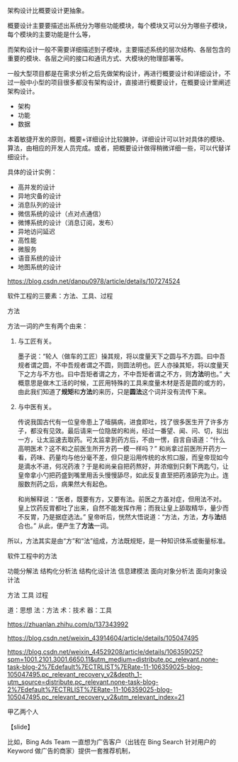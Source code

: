
架构设计比概要设计更抽象。

概要设计主要要描述出系统分为哪些功能模块，每个模块又可以分为哪些子模块，每个模块的主要功能是什么等，

而架构设计一般不需要详细描述到子模块，主要描述系统的层次结构、各层包含的重要的模块、各层之间的接口和通讯方式、大模块的物理部署等。

一般大型项目都是在需求分析之后先做架构设计，再进行概要设计和详细设计，不过一般中小型的项目很多都没有架构设计，直接进行概要设计，在概要设计里阐述架构设计。


- 架构
- 功能
- 数据

本着敏捷开发的原则，概要+详细设计比较臃肿，详细设计可以针对具体的模块、算法，由相应的开发人员完成。或者，把概要设计做得稍微详细一些，可以代替详细设计。


具体的设计实例：
- 高并发的设计
- 异地灾备的设计
- 消息队列的设计
- 微信系统的设计（点对点通信）
- 微博系统的设计（消息订阅，发布）
- 异地访问延迟
- 高性能
- 微服务
- 语音系统的设计
- 地图系统的设计


https://blog.csdn.net/danpu0978/article/details/107274524


软件工程的三要素：方法、工具、过程

方法

方法一词的产生有两个由来：

1. 与工匠有关。

    墨子说：“轮人（做车的工匠）操其规，将以度量天下之圆与不方圆。曰中吾规者谓之圆，不中吾规者谓之不圆，则圆法明也。匠人亦操其矩，将以度量天下之方与不方也。曰中吾矩者谓之方，不中吾矩者谓之不方，则**方法**明也。” 大概意思是做木工活的时候，工匠用特殊的工具来度量木材是否是圆的或方的，由此我们知道了**规矩**和**方法**的来历，只是**圆法**这个词并没有流传下来。

2. 与中医有关。

    传说我国古代有一位皇帝患上了噎膈病，进食即吐，找了很多医生开了许多方子，都没有见效。最后请来一位隐居的和尚，经过一番望、闻、问、切，拟出一方，让太监速去取药。可太监拿到药方后，不由一愣，自言自语道：“什么高明医术？这不和之前医生所开方药一模一样吗？” 和尚拿过前医所开药方一看，药味、药量均与他分毫不差，但只是沿用传统的水煎口服，而皇帝现如今是滴水不进，何况药液？于是和尚亲自把药熬好，并浓缩到只剩下两匙勺，让皇帝拿小勺把药盛到嘴里用舌头慢慢舔尽，如此反复直至把药液舔完为止。连服数剂药之后，病果然大有起色。
    
    和尚解释说：“医者，既要有方，又要有法。前医之方虽对症，但用法不对。皇上饮药反胃都吐了出来，自然不能发挥作用；而我让皇上舔取精华，量少而不反胃，乃是据症选法。” 皇帝听后，恍然大悟说道：“方法，方法，**方**与**法**结合也。” 从此，便产生了**方法**一词。

所以，方法其实是由“方”和“法”组成，方法既规矩，是一种知识体系或衡量标准。

软件工程中的方法

功能分解法
结构化分析法
结构化设计法
信息建模法
面向对象分析法
面向对象设计法


方法
工具
过程

道：思想
法：方法
术：技术
器：工具

https://zhuanlan.zhihu.com/p/137343992


https://blog.csdn.net/weixin_43914604/article/details/105047495

https://blog.csdn.net/weixin_44529208/article/details/106359025?spm=1001.2101.3001.6650.11&utm_medium=distribute.pc_relevant.none-task-blog-2%7Edefault%7ECTRLIST%7ERate-11-106359025-blog-105047495.pc_relevant_recovery_v2&depth_1-utm_source=distribute.pc_relevant.none-task-blog-2%7Edefault%7ECTRLIST%7ERate-11-106359025-blog-105047495.pc_relevant_recovery_v2&utm_relevant_index=21


甲乙两个人


【slide】

  比如，Bing Ads Team 一直想为广告客户（出钱在 Bing Search 针对用户的 Keyword 做广告的商家）提供一套推荐机制，
  